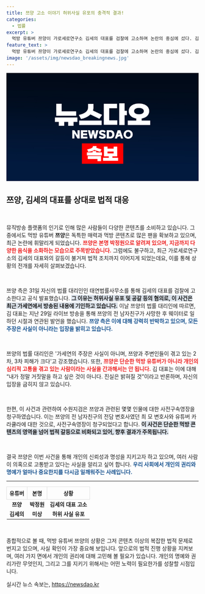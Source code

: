 ```yaml
---
title: 쯔양 고소 이야기 허위사실 유포의 충격적 결과!
categories:
  - 법률
excerpt: >
  먹방 유튜버 쯔양이 가로세로연구소 김세의 대표를 검찰에 고소하며 논란의 중심에 섰다. 김 대표는 쯔양의 과거를 언급하며 허위 사실을 퍼뜨린 혐의를 받고, 쯔양 측은 극심한 2차 피해를 호소했다. 반면 김 대표는 검찰 수사를 강하게 요구하며 자신의 입장을 고수하고 있다. 이 사건의 진실은 과연 무엇일까? 클릭해서 확인해보세요!
feature_text: >
  먹방 유튜버 쯔양이 가로세로연구소 김세의 대표를 검찰에 고소하며 논란의 중심에 섰다. 김 대표는 쯔양의 과거를 언급하며 허위 사실을 퍼뜨린 혐의를 받고, 쯔양 측은 극심한 2차 피해를 호소했다. 반면 김 대표는 검찰 수사를 강하게 요구하며 자신의 입장을 고수하고 있다. 이 사건의 진실은 과연 무엇일까? 클릭해서 확인해보세요!
image: '/assets/img/newsdao_breakingnews.jpg'
---
```


<p><img src="/assets/img/newsdao_breakingnews.jpg" alt="implanttips 속보" /></p>

<h2 data-ke-size="size26">쯔양, 김세의 대표를 상대로 법적 대응</h2>

<p data-ke-size="size16">&nbsp;</p>

<p>뮤직방송 플랫폼의 인기로 인해 많은 사람들이 다양한 콘텐츠를 소비하고 있습니다. 그 중에서도 먹방 유튜버 <b>쯔양</b>은 독특한 매력과 먹방 콘텐츠로 많은 팬을 확보하고 있으며, 최근 논란에 휘말리게 되었습니다. <b><span style="color: #ee2323;">쯔양은 본명 박정원으로 알려져 있으며, 지금까지 다양한 음식을 소화하는 모습으로 주목받았습니다.</span></b> 그럼에도 불구하고, 최근 가로세로연구소의 김세의 대표와의 갈등이 불거져 법적 조치까지 이어지게 되었는데요, 이를 통해 상황의 전개를 자세히 살펴보겠습니다.</p>

<p data-ke-size="size16">&nbsp;</p>

<p>쯔양 측은 31일 자신의 법률 대리인인 태연법률사무소를 통해 김세의 대표를 검찰에 고소한다고 공식 발표했습니다. <b><span style="background-color: #21538527;">그 이유는 허위사실 유포 및 공갈 등의 혐의로, 이 사건은 최근 가세연에서 방송된 내용에 기인하고 있습니다.</span></b> 이날 쯔양의 법률 대리인에 따르면, 김 대표는 지난 29일 라이브 방송을 통해 쯔양의 전 남자친구가 사망한 후 웨이터로 일하던 시절과 연관된 발언을 했습니다. <b><span style="color: #1a5490;">쯔양 측은 이에 대해 강력히 반박하고 있으며, 모든 주장은 사실이 아니라는 입장을 밝히고 있습니다.</span></b> </p>

<p data-ke-size="size16">&nbsp;</p>

<p>쯔양의 법률 대리인은 '가세연의 주장은 사실이 아니며, 쯔양과 주변인들이 겪고 있는 2차, 3차 피해가 크다'고 강조했습니다. 또한, <b><span style="color: #ee2323;">쯔양은 단순한 먹방 유튜버가 아니라 개인의 심리적 고통을 겪고 있는 사람이라는 사실을 간과해서는 안 됩니다.</span></b> 김 대표는 이에 대해 “내가 정말 거짓말을 하고 싶은 것이 아니다. 진실은 밝혀질 것”이라고 반론하며, 자신의 입장을 굽히지 않고 있습니다.</p>

<p data-ke-size="size16">&nbsp;</p>

<p>한편, 이 사건과 관련하여 수원지검은 쯔양과 관련된 몇몇 인물에 대한 사전구속영장을 청구하였습니다. 이는 쯔양의 전 남자친구의 전담 변호사였던 최 모 변호사와 유튜버 카라큘라에 대한 것으로, 사전구속영장이 청구되었다고 합니다. <b><span style="background-color: #21538527;">이 사건은 단순한 먹방 콘텐츠의 영역을 넘어 법적 갈등으로 비화되고 있어, 향후 결과가 주목됩니다.</span></b> </p>

<p data-ke-size="size16">&nbsp;</p>

<p>결국 쯔양은 이번 사건을 통해 개인의 신뢰성과 명성을 지키고자 하고 있으며, 여러 사람이 의혹으로 고통받고 있다는 사실을 알리고 싶어 합니다. <b><span style="color: #1a5490;">우리 사회에서 개인의 권리와 명예가 얼마나 중요한지를 다시금 일깨워주는 사례입니다.</span></b> </p>

<hr>

<table style="width:100%; border-collapse:collapse;">
  <tr>
    <th style="text-align: center; height: 25px; border:1px solid #ddd;">유튜버</th>
    <th style="text-align: center; height: 25px; border:1px solid #ddd;">본명</th>
    <th style="text-align: center; height: 25px; border:1px solid #ddd;">상황</th>
  </tr>
  <tr>
    <td style="text-align: center; height: 17px;"><b>쯔양</b></td>
    <td style="text-align: center; height: 17px;"><b>박정원</b></td>
    <td style="text-align: center; height: 17px;"><b>김세의 대표 고소</b></td>
  </tr>
  <tr>
    <td style="text-align: center; height: 17px;"><b>김세의</b></td>
    <td style="text-align: center; height: 17px;"><b>미상</b></td>
    <td style="text-align: center; height: 17px;"><b>허위 사실 유포</b></td>
  </tr>
</table>

<p data-ke-size="size16">&nbsp;</p> 

<p>종합적으로 볼 때, 먹방 유튜버 쯔양의 상황은 그저 콘텐츠 이상의 복잡한 법적 문제로 번지고 있으며, 사실 확인이 가장 중요해 보입니다. 앞으로의 법적 진행 상황을 지켜보며, 여러 가지 면에서 개인의 권리에 대해 고민해 볼 필요가 있습니다. 개인의 명예와 권리가란 무엇인지, 그리고 그를 지키기 위해서는 어떤 노력이 필요한가를 성찰할 시점입니다.</p>
실시간 뉴스 속보는, <a href="https://newsdao.kr" rel="dofollow">https://newsdao.kr</a>


